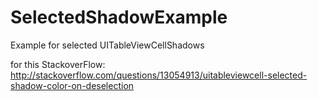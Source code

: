 SelectedShadowExample
=====================

Example for selected UITableViewCellShadows

for this StackoverFlow: http://stackoverflow.com/questions/13054913/uitableviewcell-selected-shadow-color-on-deselection